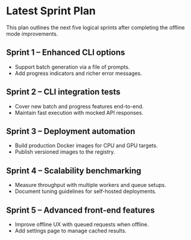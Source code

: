 # Latest Sprint Plan

This plan outlines the next five logical sprints after completing the offline mode improvements.

## Sprint 1 – Enhanced CLI options
* Support batch generation via a file of prompts.
* Add progress indicators and richer error messages.

## Sprint 2 – CLI integration tests
* Cover new batch and progress features end-to-end.
* Maintain fast execution with mocked API responses.

## Sprint 3 – Deployment automation
* Build production Docker images for CPU and GPU targets.
* Publish versioned images to the registry.

## Sprint 4 – Scalability benchmarking
* Measure throughput with multiple workers and queue setups.
* Document tuning guidelines for self-hosted deployments.

## Sprint 5 – Advanced front-end features
* Improve offline UX with queued requests when offline.
* Add settings page to manage cached results.
